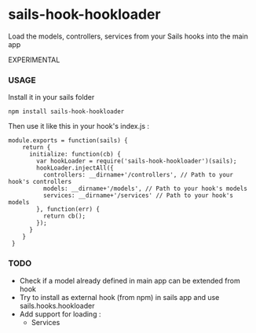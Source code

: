 # sails-hook-hookloader
Load the models, controllers, services from your Sails hooks into the main app

EXPERIMENTAL 

### USAGE
 Install it in your sails folder 
 
 ```
 npm install sails-hook-hookloader
 ```
 
 Then use it like this in your hook's index.js :
  
```
module.exports = function(sails) {
    return {    
      initialize: function(cb) {
        var hookLoader = require('sails-hook-hookloader')(sails);
        hookLoader.injectAll({
          controllers: __dirname+'/controllers', // Path to your hook's controllers
          models: __dirname+'/models', // Path to your hook's models
          services: __dirname+'/services' // Path to your hook's models
        }, function(err) {
          return cb();
        });
      }
    }
 }
```
### TODO

- Check if a model already defined in main app can be extended from hook
- Try to install as external hook (from npm) in sails app and use sails.hooks.hookloader
- Add support for loading :
    - Services